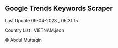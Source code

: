 

## Google Trends Keywords Scraper 
 
Last Update 09-04-2023 , 06:31:15

Country List :
VIETNAM.json



© Abdul Muttaqin 
